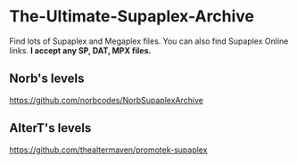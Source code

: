 # The-Ultimate-Supaplex-Archive
Find lots of Supaplex and Megaplex files. You can also find Supaplex Online links.
**I accept any SP, DAT, MPX files.**
## Norb's levels
https://github.com/norbcodes/NorbSupaplexArchive 
## AlterT's levels
https://github.com/thealtermaven/promotek-supaplex
